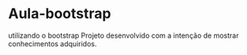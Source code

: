 # Aula-bootstrap
utilizando o bootstrap
Projeto desenvolvido com a intenção de mostrar conhecimentos adquiridos.
